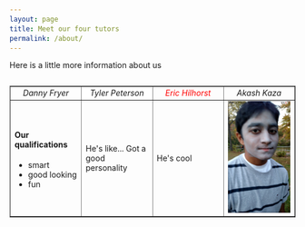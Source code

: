 ```yaml
---
layout: page
title: Meet our four tutors 
permalink: /about/
---
```


Here is a little more information about us

<table class= "Table1" align="center">

<table width="900" border="1" cellpadding="2" align="center">
  <tr>
    <td width="25%" align="center"><i>Danny Fryer</i></td>
    <td width="25%" align="center" bgcolor="white"><i>Tyler Peterson</i></td>
    <td width="25%" align="center" style="color: red"><i>Eric Hilhorst</i></td>
    <td width="25%" align="center"><i>Akash Kaza</i></td>
  </tr>
<!--Danny's column-->
  <tr>
    <td>
    <h4>Our qualifications</h4>
    <ul>
      <li>smart</li>
      <li>good looking</li>
      <li>fun</li>
    </ul>
    </td>
<!--Tyler's column-->
    <td>
    He's like... Got a good personality
    </td>
<!--Eric's column-->
    <td>
    He's cool
    </td>
<!--Akash's column-->
    <td>
    <img src="File_000.png">
    </td>
  </tr>  
</table>



